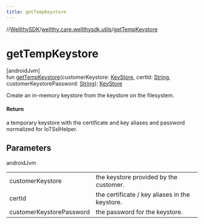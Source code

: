 ```yaml
---
title: getTempKeystore
---
```

//[WellthySDK](../../index.html)/[wellthy.care.wellthysdk.utils](index.html)/[getTempKeystore](get-temp-keystore.html)



# getTempKeystore



[androidJvm]\
fun [getTempKeystore](get-temp-keystore.html)(customerKeystore: [KeyStore](https://developer.android.com/reference/kotlin/java/security/KeyStore.html), certId: [String](https://kotlinlang.org/api/latest/jvm/stdlib/kotlin/-string/index.html), customerKeystorePassword: [String](https://kotlinlang.org/api/latest/jvm/stdlib/kotlin/-string/index.html)): [KeyStore](https://developer.android.com/reference/kotlin/java/security/KeyStore.html)



Create an in-memory keystore from the keystore on the filesystem.



#### Return



a temporary keystore with the certificate and key aliases and password normalized for IoTSslHelper.



## Parameters


androidJvm

| | |
|---|---|
| customerKeystore | the keystore provided by the customer. |
| certId | the certificate / key aliases in the keystore. |
| customerKeystorePassword | the password for the keystore. |




